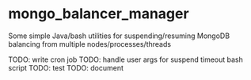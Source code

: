 mongo_balancer_manager
======================

Some simple Java/bash utilities for suspending/resuming MongoDB balancing from multiple nodes/processes/threads

TODO: write cron job
TODO: handle user args for suspend timeout bash script
TODO: test
TODO: document
